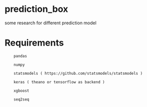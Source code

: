 # prediction_box
some research for different prediction model


# Requirements

        pandas

        numpy

        statsmodels ( https://github.com/statsmodels/statsmodels )

	    keras ( theano or tensorflow as backend )

	    xgboost

	    seq2seq
